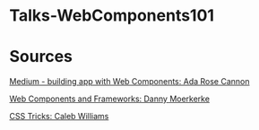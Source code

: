 # Talks-WebComponents101

# Sources

[Medium - building app with Web Components: Ada Rose Cannon
](https://medium.com/samsung-internet-dev/lessons-learned-making-our-app-with-web-components-bf55379cfcda)

[Web Components and Frameworks: Danny Moerkerke](https://www.dannymoerkerke.com/blog/web-components-will-replace-your-frontend-framework)

[CSS Tricks: Caleb Williams](https://css-tricks.com/an-introduction-to-web-components/)
